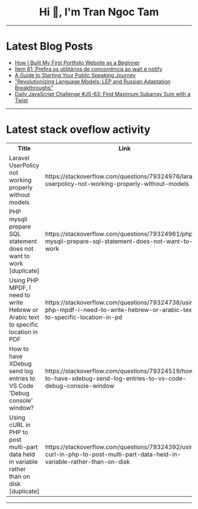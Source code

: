 <h1 align="center">Hi 👋, I'm Tran Ngoc Tam</h1>

---

# Latest Blog Posts 
<!-- BLOG-POST-LIST:START -->
- [How I Built My First Portfolio Website as a Beginner](https://dev.to/deepjyoti_das/how-i-built-my-first-portfolio-website-as-a-beginner-1m2p)
- [Item 81: Prefira os utilitários de concorrência ao wait e notify](https://dev.to/javaefetivo/item-81-prefira-os-utilitarios-de-concorrencia-ao-wait-e-notify-3nnj)
- [A Guide to Starting Your Public Speaking Journey](https://dev.to/ara225/a-guide-to-starting-your-public-speaking-journey-2eg4)
- [&quot;Revolutionizing Language Models: LEP and Russian Adaptation Breakthroughs&quot;](https://dev.to/gilles_hamelink_ea9ff7d93/revolutionizing-language-models-lep-and-russian-adaptation-breakthroughs-4od6)
- [Daily JavaScript Challenge #JS-63: Find Maximum Subarray Sum with a Twist](https://dev.to/dpc/daily-javascript-challenge-js-63-find-maximum-subarray-sum-with-a-twist-12ca)
<!-- BLOG-POST-LIST:END -->

---

# Latest stack oveflow activity
<table>
  <tr><th>Title</th><th>Link</th></tr>
  <!-- STACKOVERFLOW:START --><tr><td>Laravel UserPolicy not working properly without models</td><td>https://stackoverflow.com/questions/79324976/laravel-userpolicy-not-working-properly-without-models</td></tr><tr><td>PHP mysqli prepare SQL statement does not want to work [duplicate]</td><td>https://stackoverflow.com/questions/79324961/php-mysqli-prepare-sql-statement-does-not-want-to-work</td></tr><tr><td>Using PHP MPDF, I need to write Hebrew or Arabic text to specific location in PDF</td><td>https://stackoverflow.com/questions/79324738/using-php-mpdf-i-need-to-write-hebrew-or-arabic-text-to-specific-location-in-pd</td></tr><tr><td>How to have XDebug send log entries to VS Code &#39;Debug console&#39; window?</td><td>https://stackoverflow.com/questions/79324519/how-to-have-xdebug-send-log-entries-to-vs-code-debug-console-window</td></tr><tr><td>Using cURL in PHP to post multi-part data held in variable rather than on disk [duplicate]</td><td>https://stackoverflow.com/questions/79324392/using-curl-in-php-to-post-multi-part-data-held-in-variable-rather-than-on-disk</td></tr><!-- STACKOVERFLOW:END -->
</table>

---


